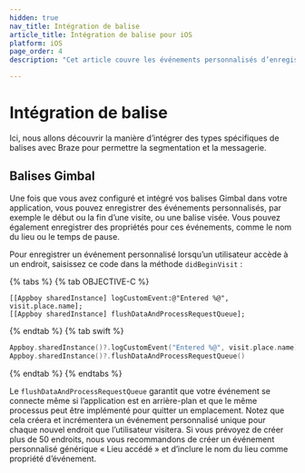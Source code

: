```yaml
---
hidden: true
nav_title: Intégration de balise
article_title: Intégration de balise pour iOS
platform: iOS
page_order: 4
description: "Cet article couvre les événements personnalisés d’enregistrement à l’aide de Gimbal Beacons pour iOS."

---
```


# Intégration de balise

Ici, nous allons découvrir la manière d’intégrer des types spécifiques de balises avec Braze pour permettre la segmentation et la messagerie.

## Balises Gimbal

Une fois que vous avez configuré et intégré vos balises Gimbal dans votre application, vous pouvez enregistrer des événements personnalisés, par exemple le début ou la fin d’une visite, ou une balise visée. Vous pouvez également enregistrer des propriétés pour ces événements, comme le nom du lieu ou le temps de pause.

Pour enregistrer un événement personnalisé lorsqu’un utilisateur accède à un endroit, saisissez ce code dans la méthode `didBeginVisit` :

{% tabs %}
{% tab OBJECTIVE-C %}

```objc
[[Appboy sharedInstance] logCustomEvent:@"Entered %@", visit.place.name];
[[Appboy sharedInstance] flushDataAndProcessRequestQueue];
```

{% endtab %}
{% tab swift %}

```swift
Appboy.sharedInstance()?.logCustomEvent("Entered %@", visit.place.name)
Appboy.sharedInstance()?.flushDataAndProcessRequestQueue()
```

{% endtab %}
{% endtabs %}

Le `flushDataAndProcessRequestQueue` garantit que votre événement se connecte même si l’application est en arrière-plan et que le même processus peut être implémenté pour quitter un emplacement. Notez que cela créera et incrémentera un événement personnalisé unique pour chaque nouvel endroit que l’utilisateur visitera. Si vous prévoyez de créer plus de 50 endroits, nous vous recommandons de créer un événement personnalisé générique « Lieu accédé » et d’inclure le nom du lieu comme propriété d’événement.
